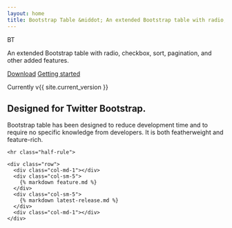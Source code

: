 ```yaml
---
layout: home
title: Bootstrap Table &middot; An extended Bootstrap table with radio, checkbox, sort, pagination, and other added features.
---
```


<main class="bs-docs-masthead" id="content" role="main">
  <div class="container">
    <span class="bs-docs-booticon bs-docs-booticon-lg bs-docs-booticon-outline">BT</span>
    <p class="lead">An extended Bootstrap table with radio, checkbox, sort, pagination, and other added features.</p>
    <p class="lead">
      <a href="https://github.com/wenzhixin/bootstrap-table" class="btn btn-outline-inverse btn-lg">Download</a>
      <a href="getting-started" class="btn btn-outline-inverse btn-lg">Getting started</a>
    </p>
    <p class="version">Currently v{{ site.current_version }}</p>
  </div>
</main>

<div class="bs-docs-featurette">
  <div class="container">
    <h2 class="bs-docs-featurette-title">Designed for Twitter Bootstrap.</h2>
    <p class="lead">Bootstrap table has been designed to reduce development time and to require no specific knowledge from developers. It is both featherweight and feature-rich.</p>

    <hr class="half-rule">

    <div class="row">
      <div class="col-md-1"></div>
      <div class="col-sm-5">
        {% markdown feature.md %}
      </div>
      <div class="col-sm-5">
        {% markdown latest-release.md %}
      </div>
      <div class="col-md-1"></div>
    </div>
  </div>
</div>
